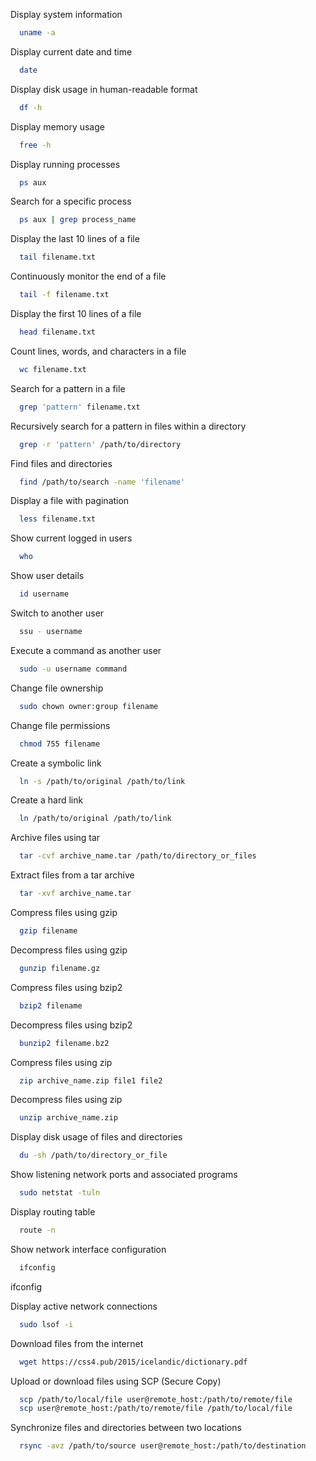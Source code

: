 Display system information
 ```bash
   uname -a
   ```


Display current date and time
 ```bash
   date
   ```


Display disk usage in human-readable format
 ```bash
   df -h
   ```


Display memory usage
 ```bash
   free -h
   ```


Display running processes
 ```bash
   ps aux
   ```


Search for a specific process
 ```bash
   ps aux | grep process_name
   ```


Display the last 10 lines of a file
 ```bash
   tail filename.txt
   ```


Continuously monitor the end of a file
 ```bash
   tail -f filename.txt
   ```


Display the first 10 lines of a file
 ```bash
   head filename.txt
   ```


Count lines, words, and characters in a file
 ```bash
   wc filename.txt
   ```


Search for a pattern in a file
 ```bash
   grep 'pattern' filename.txt
   ```


Recursively search for a pattern in files within a directory
 ```bash
   grep -r 'pattern' /path/to/directory
   ```


Find files and directories
 ```bash
   find /path/to/search -name 'filename'
   ```


Display a file with pagination
 ```bash
   less filename.txt
   ```


Show current logged in users
 ```bash
   who
   ```


Show user details
 ```bash
   id username
   ```


Switch to another user
 ```bash
   ssu - username
   ```


Execute a command as another user
 ```bash
   sudo -u username command
   ```


Change file ownership
 ```bash
   sudo chown owner:group filename
   ```


Change file permissions
 ```bash
   chmod 755 filename
   ```


Create a symbolic link
 ```bash
   ln -s /path/to/original /path/to/link
   ```


Create a hard link
 ```bash
   ln /path/to/original /path/to/link
   ```


Archive files using tar
 ```bash
   tar -cvf archive_name.tar /path/to/directory_or_files
   ```


Extract files from a tar archive
 ```bash
   tar -xvf archive_name.tar
   ```


Compress files using gzip
 ```bash
   gzip filename
   ```


Decompress files using gzip
 ```bash
   gunzip filename.gz
   ```


Compress files using bzip2
 ```bash
   bzip2 filename
   ```


Decompress files using bzip2
 ```bash
   bunzip2 filename.bz2
   ```


Compress files using zip
 ```bash
   zip archive_name.zip file1 file2
   ```


Decompress files using zip
 ```bash
   unzip archive_name.zip
   ```


Display disk usage of files and directories
 ```bash
   du -sh /path/to/directory_or_file
   ```


Show listening network ports and associated programs
 ```bash
   sudo netstat -tuln
   ```


Display routing table
 ```bash
   route -n
   ```


Show network interface configuration
 ```bash
   ifconfig
   ```
ifconfig

Display active network connections
 ```bash
   sudo lsof -i
   ```


Download files from the internet
 ```bash
   wget https://css4.pub/2015/icelandic/dictionary.pdf
   ```


Upload or download files using SCP (Secure Copy)
 ```bash
   scp /path/to/local/file user@remote_host:/path/to/remote/file
   scp user@remote_host:/path/to/remote/file /path/to/local/file
   ```


Synchronize files and directories between two locations
 ```bash
   rsync -avz /path/to/source user@remote_host:/path/to/destination
   ```

